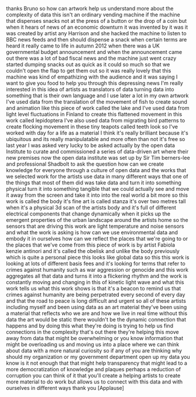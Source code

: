 
thanks Bruno so how can artwork help us
understand more about the complexity of
data this isn&#39;t an ordinary vending
machine if the machine that dispenses
snacks not at the press of a button or
the drop of a coin but when it hears of
news of an economic downturn it was
invented by it was it was created by
artist any Harrison and she hacked the
machine to listen to BBC news feeds and
then should dispense a snack when
certain terms are heard it really came
to life in autumn 2012 when there was a
UK governmental budget announcement and
when the announcement came out there was
a lot of bad fiscal news and the machine
just went crazy started dumping snacks
out as quick as it could so much so that
we couldn&#39;t open the flap to get them
out so it was really lovely that this
machine was kind of empathizing with the
audience and it was saying I want to
give you food to help you through this
depressing news I&#39;m really interested in
this idea of artists as translators of
data turning data into something that is
their own language and I use later a lot
in my own artwork I&#39;ve used data from
the translation of the movement of fish
to create sound and animation like this
piece of work called the lake and I&#39;ve
used data from light level fluctuations
in Finland to create this flattened
movement in this work called lepidoptera
I&#39;ve also used data from migrating bird
patterns to create flocking movement in
these tiny teapots called teeth look so
I&#39;ve worked with day for a life as a
material I think it&#39;s really brilliant
because it&#39;s ubiquitous and its really
manipulatable and more often than not
it&#39;s free so last year I was asked very
lucky to be asked actually by the open
data Institute to curate and
commissioned a series of data-driven art
where
their new premises now the open data
institute was set up by Sir Tim
berners-lee and professional Shadbolt to
ask the question how can we create
knowledge for everyone through a culture
of open data and the works that we
selected work for the artists use data
in many different ways that one of the
things that most of them did was take
data and turn it into something physical
turn it into something tangible that we
could actually see and move it away from
the screen and take it into into the
real world a bit more so this work is
called the body it&#39;s fine art is called
stanza it&#39;s over two metres tall when
it&#39;s a physical 3d scan of the artists
body and it&#39;s full of different
electrical components that change
dynamically when it picks up the
emergent properties of the urban
landscape around the artists home so the
sensors that are driving this work are
light temperature and noise sensors and
what the work is asking is how can we
use environmental data and embody it in
ourselves how can we reflect the places
that we&#39;re going to or the places that
we&#39;ve come from this piece of work is by
artist Fabiola kenzie antinori and it&#39;s
called the obelisk and unlike the body
previously which is quite a personal
piece this looks like global data so
this this work is looking at lots of
different basis fees and it&#39;s looking
for terms that refer to crimes against
humanity such as war aggression or
genocide and this work aggregates all
that data and turns it into a flickering
rhythm and the work is constantly moving
and changing in this of kinetic light
wave and what this work tells us what
this work shows is that it&#39;s a beacon to
remind us that crimes against humanity
are being perpetrated every second of
every day and that the road to peace is
long difficult and urgent
so all of these artists including myself
and been using data as an art material
they&#39;ve been using a material that
reflects who we are and how we live in
real time without this data the art
would be static there wouldn&#39;t be the
dynamic connection that happens and by
doing this what they&#39;re doing is trying
to help us find connections in the
complexity that&#39;s out there they&#39;re
helping this move away from data that
might be overwhelming or you know
information that might be overloading us
and moving us into a place where we can
think about data with a more natural
curiosity so if any of you are thinking
why should my organization or my
government department open up my data
you know is it not enough that that
might help transparency that might lead
to a more democratization of knowledge
and plaques perhaps a reduction of
corruption you can think of it that
you&#39;ll create a helping artists to
create more material to do work but
allows us to connect with this data and
with ourselves in different ways thank
you
[Applause]
